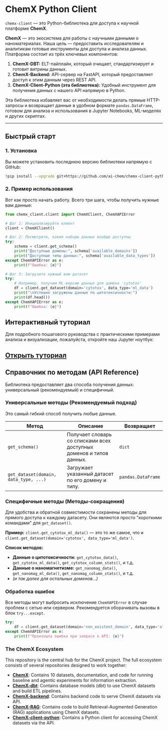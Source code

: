 # ChemX Python Client

`chemx-client` — это Python-библиотека для доступа к научной платформе **ChemX**.

**ChemX** — это экосистема для работы с научными данными о наноматериалах. Наша цель — предоставить исследователям и аналитикам готовые инструменты для доступа и анализа данных. Платформа состоит из трёх ключевых компонентов:

1.  **ChemX-DBT:** ELT-пайплайн, который очищает, стандартизирует и готовит витрины данных.
2.  **ChemX-Backend:** API-сервер на FastAPI, который предоставляет доступ к этим данным через REST API.
3.  **ChemX-Client-Python (эта библиотека):** Удобный инструмент для получения данных с нашего API напрямую в Python.

Эта библиотека избавляет вас от необходимости делать прямые HTTP-запросы и возвращает данные в удобном формате `pandas.DataFrame`, готовом для анализа и использования в Jupyter Notebooks, ML-моделях и других скриптах.

---

## Быстрый старт

### 1. Установка

Вы можете установить последнюю версию библиотеки напрямую с GitHub:

```bash
!pip install --upgrade git+https://github.com/ai-chem/chemx-client-python
```

### 2. Пример использования

Вот как просто начать работу. Всего три шага, чтобы получить нужные вам данные:

```python
from chemx_client.client import ChemXClient, ChemXAPIError

# Шаг 1: Инициализируйте клиент
client = ChemXClient()

# Шаг 2: Посмотрите, какие наборы данных вообще доступны
try:
    schema = client.get_schema()
    print("Доступные домены:", schema['available_domains'])
    print("Доступные типы данных:", schema['available_data_types'])
except ChemXAPIError as e:
    print(f"Ошибка: {e}")

# Шаг 3: Загрузите нужный вам датасет
try:
    # Например, получим ML-версию данных для домена 'cytotox'
    df = client.get_dataset(domain='cytotox', data_type='ml_data')
    print("\nУспешно загружены данные по цитотоксичности:")
    print(df.head())
except ChemXAPIError as e:
    print(f"Ошибка: {e}")
```

## Интерактивный туториал

Для подробного пошагового руководства с практическими примерами анализа и визуализации, пожалуйста, откройте наш Jupyter ноутбук:

**[Открыть туториал](https://colab.research.google.com/drive/14Na_gxIK1MCmiCiY_Klzjf0Nj66iuuuY#scrollTo=pRpe9TYD2w17)**
---

## Справочник по методам (API Reference)

Библиотека предоставляет два способа получения данных: универсальный (рекомендуемый) и специфичный.

### Универсальные методы (Рекомендуемый подход)

Это самый гибкий способ получить любые данные.

| Метод                                       | Описание                                                                  | Возвращает            |
| ------------------------------------------- | ------------------------------------------------------------------------- | --------------------- |
| `get_schema()`                              | Получает словарь со списками всех доступных доменов и типов данных.          | `dict`                |
| `get_dataset(domain, data_type, ...)`       | Загружает указанный датасет по его домену и типу.                           | `pandas.DataFrame`    |

### Специфичные методы (Методы-сокращения)

Для удобства и обратной совместимости сохранены методы для прямого доступа к каждому датасету. Они являются просто "короткими командами" для `get_dataset()`.

**Пример:**
`client.get_cytotox_ml_data()` — это то же самое, что и `client.get_dataset(domain='cytotox', data_type='ml_data')`.

**Список методов:**
*   **Данные о цитотоксичности:** `get_cytotox_data()`, `get_cytotox_ml_data()`, `get_cytotox_column_stats()`, и т.д.
*   **Данные о наномагнетизме:** `get_nanomag_data()`, `get_nanomag_ml_data()`, `get_nanomag_column_stats()`, и т.д.
*   *(и так далее для остальных доменов...)*

### Обработка ошибок

Все методы могут выбросить исключение `ChemXAPIError` в случае проблем с сетью или сервером. Рекомендуется оборачивать вызовы в блок `try...except`.

```python
try:
    df = client.get_dataset(domain='non_existent_domain', data_type='all_data')
except ChemXAPIError as e:
    print(f"Произошла ошибка при запросе к API: {e}")
```

### The ChemX Ecosystem

This repository is the central hub for the ChemX project. The full ecosystem consists of several repositories designed to work together:

*   **[ChemX](https://github.com/ai-chem/ChemX)**: Contains 10 datasets, documentation, and code for running baseline and agentic experiments for information extraction.
*   **[ChemX-dbt](https://github.com/ai-chem/ChemX-dbt)**: Contains database models (dbt) to use ChemX datasets and build ETL pipelines.
*   **[ChemX-backend](https://github.com/ai-chem/ChemX-backend)**: Contains backend code to serve ChemX datasets via API.
*   **[ChemX-RAG](https://github.com/ai-chem/ChemX-RAG)**: Contains code to build Retrieval-Augmented Generation (RAG) applications using ChemX datasets.
*   **[ChemX-client-python](https://github.com/ai-chem/ChemX-client-python)**: Contains a Python client for accessing ChemX datasets via the API.
